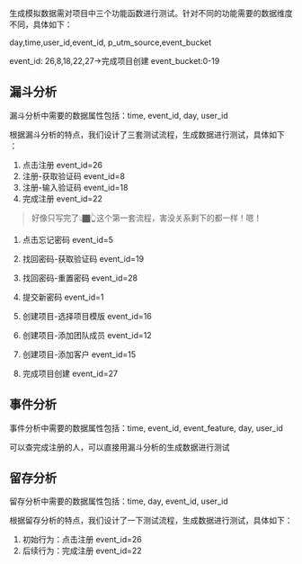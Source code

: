 生成模拟数据需对项目中三个功能函数进行测试。针对不同的功能需要的数据维度不同，具体如下：

day,time,user_id,event_id, p_utm_source,event_bucket

event_id: 26,8,18,22,27->完成项目创建
event_bucket:0-19

## 漏斗分析

漏斗分析中需要的数据属性包括：time, event_id, day, user_id

根据漏斗分析的特点，我们设计了三套测试流程，生成数据进行测试，具体如下 ：

1. 点击注册 event_id=26 
2. 注册-获取验证码 event_id=8
3. 注册-输入验证码 event_id=18
4. 完成注册 event_id=22
> 好像只写完了👆🏿👆这个第一套流程，害没关系剩下的都一样！嗯！

1. 点击忘记密码 event_id=5
2. 找回密码-获取验证码 event_id=19
3. 找回密码-重置密码 event_id=28
4. 提交新密码 event_id=1

1. 创建项目-选择项目模版 event_id=16
2. 创建项目-添加团队成员 event_id=12
3. 创建项目-添加客户 event_id=15
4. 完成项目创建 event_id=27

## 事件分析

事件分析中需要的数据属性包括：time, event_id, event_feature, day, user_id

可以查完成注册的人，可以直接用漏斗分析的生成数据进行测试


 
## 留存分析

留存分析中需要的数据属性包括：time, day, event_id, user_id

根据留存分析的特点，我们设计了一下测试流程，生成数据进行测试，具体如下：

1. 初始行为：点击注册 event_id=26
2. 后续行为：完成注册 event_id=22
